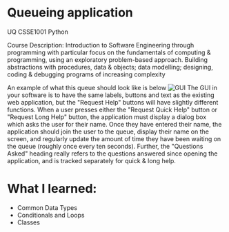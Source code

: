 # Queueing application
UQ CSSE1001 Python

Course Description: Introduction to Software Engineering through programming with particular focus on the fundamentals of computing & programming, using an exploratory problem-based approach. Building abstractions with procedures, data & objects; data modelling; designing, coding & debugging programs of increasing complexity

An example of what this queue should look like is below
![GUI](https://github.com/danielzhangau/Queueing-Application/blob/master/Assignments/a3/A3%20CSSE1001_7030%20Semester%202%2C%202018.jpg?raw=true)
The GUI in your software is to have the same labels, buttons and text as the existing web application, but the "Request Help" buttons will have slightly different functions. When a user presses either the "Request Quick Help" button or "Request Long Help" button, the
application must display a dialog box which asks the user for their name. Once they have entered their name, the application should join the user to the queue, display their name on the screen, and regularly update the amount of time they have been waiting on the queue (roughly once every ten seconds). Further, the "Questions Asked" heading really refers to the questions answered since opening the application, and is tracked separately for quick & long help.

# What I learned:
- Common Data Types
- Conditionals and Loops
- Classes
